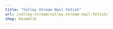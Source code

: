 ```yaml
---
title: "Valley Stream Nail Fetish"
url: /valley-stream/valley-stream-nail-fetish/
shop: Kosmetik
---
```

